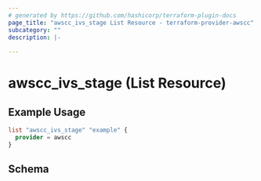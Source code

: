 ```yaml
---
# generated by https://github.com/hashicorp/terraform-plugin-docs
page_title: "awscc_ivs_stage List Resource - terraform-provider-awscc"
subcategory: ""
description: |-
  
---
```


# awscc_ivs_stage (List Resource)



## Example Usage

```terraform
list "awscc_ivs_stage" "example" {
  provider = awscc
}
```

<!-- schema generated by tfplugindocs -->
## Schema
